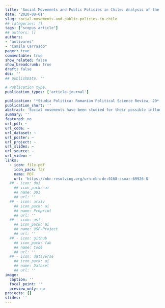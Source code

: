 ```yaml
---
title: 'Social Movements and Public Policies in Chile: Analysis of the Student Movement of 2011 and the No+AFP movement of 2016'
date: '2020-08-01'
slug: social-movements-and-public-policies-in-chile
## categories: []
tags: ["scopus article"]
## authors: []
authors:
- "aolivares"
- "Camila Carrasco"
pager: true
commentable: true
show_related: false
show_breadcrumb: true
draft: false
doi: ''
## publishDate: ''

# Publication type.
publication_types: ['article-journal']

publication: '*Studia Politica: Romanian Political Science Review, 20*(2), 203-222'
publication_short: ''
abstract: 'Social movements have been studied for their possible influence within political systems. In the past 12 years, Chile has registered an increasing number of social movements that have played an important role in the political system. This article adopts a qualitative methodology with a comparative approach of a case, comparing the student movement of 2011 and the No+AFP movement of 2016 and the influence of each movement on the public policy process, their linkages with political parties and whether this connection contributes to the movement having a greater incidence in decision-making. For the development of the comparison, the responses of the political system to the movements will be used; the incidence of the social movements will be analyzed by the level of intervention in the stages of public policy; and finally, the influence of movements will be examined, distinguishing a reactive influence (refusing to accept any decision of the authority) from a proactive influence (participating in the decision-making process of policies).'
summary: ''
featured: no
url_pdf: ~
url_code: ~
url_dataset: ~
url_poster: ~
url_project: ~
url_slides: ~
url_source: ~
url_video: ~
links:
  - icon: file-pdf
    icon_pack: far
    name: PDF
    url: 'https://nbn-resolving.org/urn:nbn:de:0168-ssoar-69926-8'
  ## - icon: doi
    ## icon_pack: ai
    ## name: DOI
    ## url: ''
  ## - icon: arxiv
    ## icon_pack: ai
    ## name: Preprint
    ## url: ''
  ## - icon: osf
    ## icon_pack: ai
    ## name: OSF-Project
    ## url: ''
  ## - icon: github
    ## icon_pack: fab
    ## name: Code
    ## url: ''
  ## - icon: dataverse
    ## icon_pack: ai
    ## name: Dataset
    ## url: ''
image:
  caption: ''
  focal_point: ''
  preview_only: no
projects: []
slides: ''
---
```

